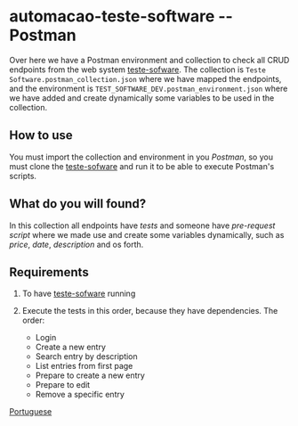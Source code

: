 # automacao-teste-software -- Postman

Over here we have a Postman environment and collection to check
all CRUD endpoints from the web system [teste-sofware](https://github.com/leonidesfernando/teste-software).
The collection is `Teste Software.postman_collection.json` where we have mapped the
endpoints, and the environment is `TEST_SOFTWARE_DEV.postman_environment.json`
where we have added and create dynamically some variables to be used
in the collection.

## How to use

You must import the collection and environment in you _Postman_, so
you must clone the [teste-sofware](https://github.com/leonidesfernando/teste-software)
and run it to be able to execute Postman's scripts.

## What do you will found?

In this collection all endpoints have *tests* and someone have
*pre-request script* where we made use and create some variables
dynamically, such as _price_, _date_, _description_ and os forth.

## Requirements

1. To have [teste-sofware](https://github.com/leonidesfernando/teste-software) running
2. Execute the tests in this order, because they have dependencies.
   The order:

    - Login
    - Create a new entry
    - Search entry by description
    - List entries from first page
    - Prepare to create a new entry
    - Prepare to edit
    - Remove a specific entry

[Portuguese](README-POSTMAN.pt_br.md)